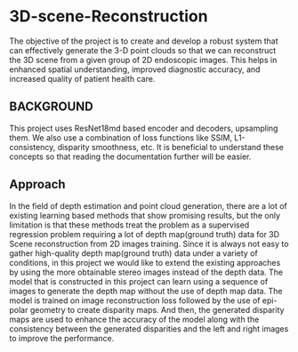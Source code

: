 # 3D-scene-Reconstruction
The objective of the project is to create and develop a robust system that can effectively generate
 the 3-D point clouds so that we can reconstruct the 3D scene from a given group of 2D endoscopic
 images. This helps in enhanced spatial understanding, improved diagnostic accuracy, and increased
 quality of patient health care.
## BACKGROUND
 This project uses ResNet18md based encoder and decoders, upsampling them. We also use a
 combination of loss functions like SSIM, L1-consistency, disparity smoothness, etc. It is beneficial
 to understand these concepts so that reading the documentation further will be easier.
## Approach
 In the field of depth estimation and point cloud generation, there are a lot of existing learning
 based methods that show promising results, but the only limitation is that these methods treat the
 problem as a supervised regression problem requiring a lot of depth map(ground truth) data for 3D Scene reconstruction from 2D images
 training. Since it is always not easy to gather high-quality depth map(ground truth) data under a
 variety of conditions, in this project we would like to extend the existing approaches by using the
 more obtainable stereo images instead of the depth data.
 The model that is constructed in this project can learn using a sequence of images to generate
 the depth map without the use of depth map data. The model is trained on image reconstruction
 loss followed by the use of epi-polar geometry to create disparity maps. And then, the generated
 disparity maps are used to enhance the accuracy of the model along with the consistency between
 the generated disparities and the left and right images to improve the performance.
